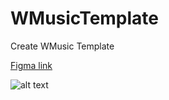 # WMusicTemplate
Create WMusic Template

<a href="https://www.figma.com/file/e3Kl36VO4XbbSy70F7LwvV/VaViMusic?node-id=0%3A1">Figma link</a>



![alt text](https://github.com/Viorelll/clean-architecture-dotnet/blob/master/ViusicTemplate.png?raw=true)
